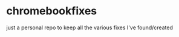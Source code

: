 chromebookfixes
===============

just a personal repo to keep all the various fixes I've found/created

